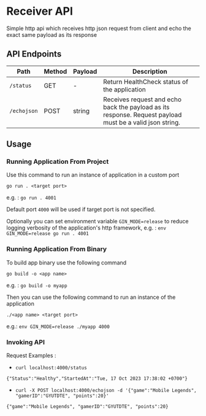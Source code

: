 # Receiver API

Simple http api which receives http json request from client and echo the exact same payload as its response

## API Endpoints

| Path | Method | Payload |Description |
| --- | --- | --- | --- |
| `/status` | GET | - | Return HealthCheck status of the application |
| `/echojson` | POST | string | Receives request and echo back the payload as its response. Request payload must be a valid json string. |

## Usage 

### Running Application From Project

Use this command to run an instance of application in a custom port
```
go run . <target port>
```
e.g. : `go run . 4001`

Default port `4000` will be used if target port is not specified.

Optionally you can set environment variable `GIN_MODE=release` to reduce logging verbosity of the application's http framework, e.g. : `env GIN_MODE=release go run . 4001`


### Running Application From Binary

To build app binary use the following command
```
go build -o <app name>
```
e.g. : `go build -o myapp`

Then you can use the following command to run an instance of the application 
```
./<app name> <target port>
```
e.g.: `env GIN_MODE=release ./myapp 4000`

### Invoking API
Request Examples :

- `curl localhost:4000/status`
```
{"Status":"Healthy","StartedAt":"Tue, 17 Oct 2023 17:38:02 +0700"}
```

- `curl -X POST localhost:4000/echojson -d '{"game":"Mobile Legends", "gamerID":"GYUTDTE", "points":20}'`
```
{"game":"Mobile Legends", "gamerID":"GYUTDTE", "points":20}
```
